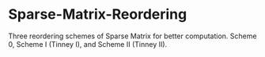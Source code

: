 # Sparse-Matrix-Reordering
Three reordering schemes of Sparse Matrix for better computation. Scheme 0, Scheme I (Tinney I), and Scheme II (Tinney II).
